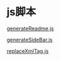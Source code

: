 # js脚本

[generateReadme.js](generateReadme.js)

[generateSideBar.js](generateSideBar.js)

[replaceXmlTag.js](replaceXmlTag.js)

